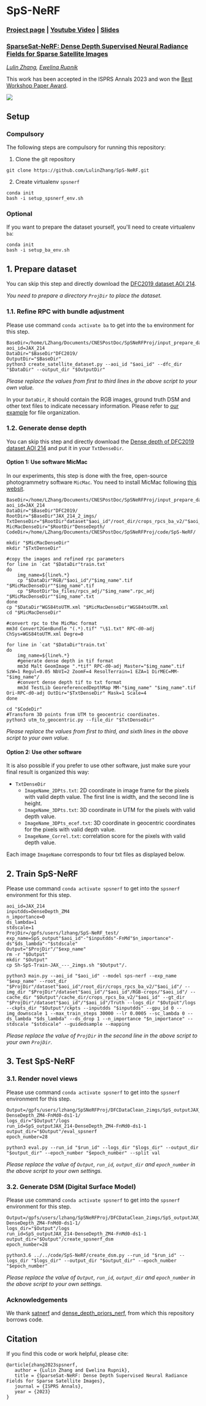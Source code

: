 # SpS-NeRF

### [Project page](https://erupnik.github.io/SparseSatNerf.html) | [Youtube Video](https://youtu.be/_pgeFz-fQ7s) | [Slides](https://drive.google.com/file/d/1OPAG70lcbigdjac3RGG69OLdNCKVBIBS/view?usp=sharing)

### [SparseSat-NeRF: Dense Depth Supervised Neural Radiance Fields for Sparse Satellite Images](https://arxiv.org/pdf/2309.00277.pdf)
*[Lulin Zhang](https://scholar.google.com/citations?user=tUebgRIAAAAJ&hl=fr&oi=ao),
[Ewelina Rupnik](https://erupnik.github.io/)*

This work has been accepted in the ISPRS Annals 2023 and won the [Best Workshop Paper Award](https://gsw2023.com/wp-content/uploads/2023/09/The%20Best.pdf).

![](documents/teaser.png)


## Setup
### Compulsory
The following steps are compulsory for running this repository:
1. Clone the git repository 
```
git clone https://github.com/LulinZhang/SpS-NeRF.git
```

2. Create virtualenv `spsnerf`
```
conda init
bash -i setup_spsnerf_env.sh
```

### Optional
If you want to prepare the dataset yourself, you'll need to create virtualenv `ba`:
```
conda init
bash -i setup_ba_env.sh
```

## 1. Prepare dataset
You can skip this step and directly download the [DFC2019 dataset AOI 214](https://drive.google.com/file/d/1LXfkxe_d3WSVgxK5y8q4Si-sUF6Fvv-R/view?usp=sharing).

*You need to prepare a directory `ProjDir` to place the dataset.*

### 1.1. Refine RPC with bundle adjustment
Please use command `conda activate ba` to get into the `ba` environment for this step.
```
BaseDir=/home/LZhang/Documents/CNESPostDoc/SpSNeRFProj/input_prepare_data/
aoi_id=JAX_214
DataDir="$BaseDir"DFC2019/
OutputDir="$BaseDir"
python3 create_satellite_dataset.py --aoi_id "$aoi_id" --dfc_dir "$DataDir" --output_dir "$OutputDir" 
```

*Please replace the values from first to third lines in the above script to your own value.*

In your `DataDir`, it should contain the RGB images, ground truth DSM and other text files to indicate necessary information. Please refer to [our example](https://drive.google.com/file/d/1kVuEKONJamt1R9caxY-zJFVQXgbiQDsM/view?usp=sharing) for file organization.

### 1.2. Generate dense depth
You can skip this step and directly download the [Dense depth of DFC2019 dataset AOI 214](https://drive.google.com/file/d/1L7PmSCaNvQGtk6mNyfufp3z8hbzSNiQM/view?usp=sharing) and put it in your `TxtDenseDir`.

#### Option 1: Use software MicMac
In our experiments, this step is done with the free, open-source photogrammetry software `MicMac`. You need to install MicMac following [this websit](https://github.com/micmacIGN/micmac).
```
BaseDir=/home/LZhang/Documents/CNESPostDoc/SpSNeRFProj/input_prepare_data/
aoi_id=JAX_214
DataDir="$BaseDir"DFC2019/
RootDir="$BaseDir"JAX_214_2_imgs/
TxtDenseDir="$RootDir"dataset"$aoi_id"/root_dir/crops_rpcs_ba_v2/"$aoi_id"/DenseDepth_ZM4/
MicMacDenseDir="$RootDir"DenseDepth/
CodeDir=/home/LZhang/Documents/CNESPostDoc/SpSNeRFProj/code/SpS-NeRF/

mkdir "$MicMacDenseDir"
mkdir "$TxtDenseDir"

#copy the images and refined rpc parameters
for line in `cat "$DataDir"train.txt`
do
	img_name=${line%.*}
	cp "$DataDir"RGB/"$aoi_id"/"$img_name".tif "$MicMacDenseDir""$img_name".tif
	cp "$RootDir"ba_files/rpcs_adj/"$img_name".rpc_adj "$MicMacDenseDir""$img_name".txt
done
cp "$DataDir"WGS84toUTM.xml "$MicMacDenseDir"WGS84toUTM.xml
cd "$MicMacDenseDir"

#convert rpc to the MicMac format
mm3d Convert2GenBundle "(.*).tif" "\$1.txt" RPC-d0-adj ChSys=WGS84toUTM.xml Degre=0

for line in `cat "$DataDir"train.txt`
do
	img_name=${line%.*}
	#generate dense depth in tif format
	mm3d Malt GeomImage ".*tif" RPC-d0-adj Master="$img_name".tif SzW=1 Regul=0.05 NbVI=2 ZoomF=4 ResolTerrain=1 EZA=1 DirMEC=MM-"$img_name"/
	#convert dense depth tif to txt format
	mm3d TestLib GeoreferencedDepthMap MM-"$img_name" "$img_name".tif Ori-RPC-d0-adj OutDir="$TxtDenseDir" Mask=1 Scale=4
done

cd "$CodeDir"
#Transform 3D points from UTM to geocentric coordinates.
python3 utm_to_geocentric.py --file_dir "$TxtDenseDir"
```

*Please replace the values from first to third, and sixth lines in the above script to your own value.*

#### Option 2: Use other software
It is also possible if you prefer to use other software, just make sure your final result is organized this way:
- `TxtDenseDir`
  - `ImageName_2DPts.txt`: 2D coordinate in image frame for the pixels with valid depth value. The first line is width, and the second line is height.
  - `ImageName_3DPts.txt`: 3D coordinate in UTM for the pixels with valid depth value.
  - `ImageName_3DPts_ecef.txt`: 3D coordinate in geocentric coordinates for the pixels with valid depth value.
  - `ImageName_Correl.txt`: correlation score for the pixels with valid depth value.

Each image `ImageName` corresponds to four txt files as displayed below.

## 2. Train SpS-NeRF
Please use command `conda activate spsnerf` to get into the `spsnerf` environment for this step.
```
aoi_id=JAX_214
inputdds=DenseDepth_ZM4
n_importance=0
ds_lambda=1
stdscale=1
ProjDir=/gpfs/users/lzhang/SpS-NeRF_test/
exp_name=SpS_output"$aoi_id"-"$inputdds"-FnMd"$n_importance"-ds"$ds_lambda"-"$stdscale"
Output="$ProjDir"/"$exp_name"
rm -r "$Output"
mkdir "$Output"
cp Sh-SpS-Train-JAX_---_2imgs.sh "$Output"/.    

python3 main.py --aoi_id "$aoi_id" --model sps-nerf --exp_name "$exp_name" --root_dir "$ProjDir"/dataset"$aoi_id"/root_dir/crops_rpcs_ba_v2/"$aoi_id"/ --img_dir "$ProjDir"/dataset"$aoi_id"/"$aoi_id"/RGB-crops/"$aoi_id"/ --cache_dir "$Output"/cache_dir/crops_rpcs_ba_v2/"$aoi_id" --gt_dir "$ProjDir"/dataset"$aoi_id"/"$aoi_id"/Truth --logs_dir "$Output"/logs --ckpts_dir "$Output"/ckpts --inputdds "$inputdds" --gpu_id 0 --img_downscale 1 --max_train_steps 30000 --lr 0.0005 --sc_lambda 0 --ds_lambda "$ds_lambda" --ds_drop 1 --n_importance "$n_importance" --stdscale "$stdscale" --guidedsample --mapping    
```

*Please replace the value of `ProjDir` in the second line in the above script to your own `ProjDir`.*

## 3. Test SpS-NeRF
### 3.1. Render novel views
Please use command `conda activate spsnerf` to get into the `spsnerf` environment for this step.
```
Output=/gpfs/users/lzhang/SpSNeRFProj/DFCDataClean_2imgs/SpS_outputJAX_214-DenseDepth_ZM4-FnMd0-ds1-1/
logs_dir="$Output"/logs
run_id=SpS_outputJAX_214-DenseDepth_ZM4-FnMd0-ds1-1
output_dir="$Output"/eval_spsnerf
epoch_number=28

python3 eval.py --run_id "$run_id" --logs_dir "$logs_dir" --output_dir "$output_dir" --epoch_number "$epoch_number" --split val
```

*Please replace the value of `Output`, `run_id`, `output_dir` and `epoch_number` in the above script to your own settings.*

### 3.2. Generate DSM (Digital Surface Model)
Please use command `conda activate spsnerf` to get into the `spsnerf` environment for this step.
```
Output=/gpfs/users/lzhang/SpSNeRFProj/DFCDataClean_2imgs/SpS_outputJAX_214-DenseDepth_ZM4-FnMd0-ds1-1/
logs_dir="$Output"/logs
run_id=SpS_outputJAX_214-DenseDepth_ZM4-FnMd0-ds1-1
output_dir="$Output"/create_spsnerf_dsm
epoch_number=28

python3.6 ../../code/SpS-NeRF/create_dsm.py --run_id "$run_id" --logs_dir "$logs_dir" --output_dir "$output_dir" --epoch_number "$epoch_number"
```

*Please replace the value of `Output`, `run_id`, `output_dir` and `epoch_number` in the above script to your own settings.*


### Acknowledgements
We thank [satnerf](https://github.com/centreborelli/satnerf) and [dense_depth_priors_nerf](https://github.com/barbararoessle/dense_depth_priors_nerf), from which this repository borrows code. 

## Citation
If you find this code or work helpful, please cite:
```
@article{zhang2023spsnerf,
   author = {Lulin Zhang and Ewelina Rupnik},
   title = {SparseSat-NeRF: Dense Depth Supervised Neural Radiance Fields for Sparse Satellite Images},
   journal = {ISPRS Annals},
   year = {2023}
}
```
